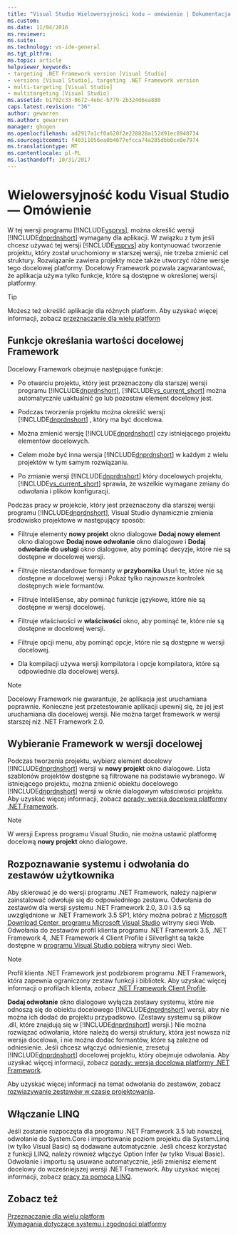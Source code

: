 ```yaml
---
title: "Visual Studio Wielowersyjności kodu — omówienie | Dokumentacja firmy Microsoft"
ms.custom: 
ms.date: 11/04/2016
ms.reviewer: 
ms.suite: 
ms.technology: vs-ide-general
ms.tgt_pltfrm: 
ms.topic: article
helpviewer_keywords:
- targeting .NET Framework version [Visual Studio]
- versions [Visual Studio], targeting .NET Framework version
- multi-targeting [Visual Studio]
- multitargeting [Visual Studio]
ms.assetid: b1702c33-0672-4ebc-b779-2b324d6ea880
caps.latest.revision: "36"
author: gewarren
ms.author: gewarren
manager: ghogen
ms.openlocfilehash: ad2917a1cf0a620f2e228828a152d91ec8948734
ms.sourcegitcommit: f40311056ea0b4677efcca74a285dbb0ce0e7974
ms.translationtype: MT
ms.contentlocale: pl-PL
ms.lasthandoff: 10/31/2017
---
```

# <a name="visual-studio-multi-targeting-overview"></a>Wielowersyjność kodu Visual Studio ― Omówienie
W tej wersji programu [!INCLUDE[vsprvs](../code-quality/includes/vsprvs_md.md)], można określić wersji [!INCLUDE[dnprdnshort](../code-quality/includes/dnprdnshort_md.md)] wymagany dla aplikacji. W związku z tym jeśli chcesz używać tej wersji [!INCLUDE[vsprvs](../code-quality/includes/vsprvs_md.md)] aby kontynuować tworzenie projektu, który został uruchomiony w starszej wersji, nie trzeba zmienić cel struktury. Rozwiązanie zawiera projekty może także utworzyć różne wersje tego docelowej platformy. Docelowy Framework pozwala zagwarantować, że aplikacja używa tylko funkcje, które są dostępne w określonej wersji platformy.  
  
> [!TIP]
>  Możesz też określić aplikacje dla różnych platform. Aby uzyskać więcej informacji, zobacz [przeznaczanie dla wielu platform](../msbuild/msbuild-multitargeting-overview.md)  
  
## <a name="framework-targeting-features"></a>Funkcje określania wartości docelowej Framework  
 Docelowy Framework obejmuje następujące funkcje:  
  
-   Po otwarciu projektu, który jest przeznaczony dla starszej wersji programu [!INCLUDE[dnprdnshort](../code-quality/includes/dnprdnshort_md.md)], [!INCLUDE[vs_current_short](../code-quality/includes/vs_current_short_md.md)] można automatycznie uaktualnić go lub pozostaw element docelowy jest.  
  
-   Podczas tworzenia projektu można określić wersji [!INCLUDE[dnprdnshort](../code-quality/includes/dnprdnshort_md.md)] , który ma być docelowa.  
  
-   Można zmienić wersję [!INCLUDE[dnprdnshort](../code-quality/includes/dnprdnshort_md.md)] czy istniejącego projektu elementów docelowych.  
  
-   Celem może być inna wersja [!INCLUDE[dnprdnshort](../code-quality/includes/dnprdnshort_md.md)] w każdym z wielu projektów w tym samym rozwiązaniu.  
  
-   Po zmianie wersji [!INCLUDE[dnprdnshort](../code-quality/includes/dnprdnshort_md.md)] który docelowych projektu, [!INCLUDE[vs_current_short](../code-quality/includes/vs_current_short_md.md)] sprawia, że wszelkie wymagane zmiany do odwołania i plików konfiguracji.  
  
 Podczas pracy w projekcie, który jest przeznaczony dla starszej wersji programu [!INCLUDE[dnprdnshort](../code-quality/includes/dnprdnshort_md.md)], Visual Studio dynamicznie zmienia środowisko projektowe w następujący sposób:  
  
-   Filtruje elementy **nowy projekt** okno dialogowe **Dodaj nowy element** okno dialogowe **Dodaj nowe odwołanie** okno dialogowe i **Dodaj odwołanie do usługi** okno dialogowe, aby pominąć decyzje, które nie są dostępne w docelowej wersji.  
  
-   Filtruje niestandardowe formanty w **przybornika** Usuń te, które nie są dostępne w docelowej wersji i Pokaż tylko najnowsze kontrolek dostępnych wiele formantów.  
  
-   Filtruje IntelliSense, aby pominąć funkcje językowe, które nie są dostępne w wersji docelowej.  
  
-   Filtruje właściwości w **właściwości** okno, aby pominąć te, które nie są dostępne w docelowej wersji.  
  
-   Filtruje opcji menu, aby pominąć opcje, które nie są dostępne w wersji docelowej.  
  
-   Dla kompilacji używa wersji kompilatora i opcje kompilatora, które są odpowiednie dla docelowej wersji.  
  
> [!NOTE]
>  Docelowy Framework nie gwarantuje, że aplikacja jest uruchamiana poprawnie. Konieczne jest przetestowanie aplikacji upewnij się, że jej jest uruchamiana dla docelowej wersji. Nie można target framework w wersji starszej niż .NET Framework 2.0.  
  
## <a name="selecting-a-target-framework-version"></a>Wybieranie Framework w wersji docelowej  
 Podczas tworzenia projektu, wybierz element docelowy [!INCLUDE[dnprdnshort](../code-quality/includes/dnprdnshort_md.md)] wersji w **nowy projekt** okno dialogowe. Lista szablonów projektów dostępne są filtrowane na podstawie wybranego. W istniejącego projektu, można zmienić obiektu docelowego [!INCLUDE[dnprdnshort](../code-quality/includes/dnprdnshort_md.md)] wersji w oknie dialogowym właściwości projektu. Aby uzyskać więcej informacji, zobacz [porady: wersja docelowa platformy .NET Framework](../ide/how-to-target-a-version-of-the-dotnet-framework.md).  
  
> [!NOTE]
>  W wersji Express programu Visual Studio, nie można ustawić platformę docelową **nowy projekt** okno dialogowe.  
  
## <a name="resolving-system-and-user-assembly-references"></a>Rozpoznawanie systemu i odwołania do zestawów użytkownika  
 Aby skierować je do wersji programu .NET Framework, należy najpierw zainstalować odwołuje się do odpowiedniego zestawu. Odwołania do zestawów dla wersji systemu .NET Framework 2.0, 3.0 i 3.5 są uwzględnione w .NET Framework 3.5 SP1, który można pobrać z [Microsoft Download Center, programu Microsoft Visual Studio](http://go.microsoft.com/fwlink/?LinkId=227602) witryny sieci Web. Odwołania do zestawów profil klienta programu .NET Framework 3.5, .NET Framework 4, .NET Framework 4 Client Profile i Silverlight są także dostępne w [programu Visual Studio pobiera](http://go.microsoft.com/fwlink/?LinkId=179687) witryny sieci Web.  
  
> [!NOTE]
>  Profil klienta .NET Framework jest podzbiorem programu .NET Framework, która zapewnia ograniczony zestaw funkcji i bibliotek. Aby uzyskać więcej informacji o profilach klienta, zobacz [.NET Framework Client Profile](/dotnet/framework/deployment/client-profile).  
  
 **Dodaj odwołanie** okno dialogowe wyłącza zestawy systemu, które nie odnoszą się do obiektu docelowego [!INCLUDE[dnprdnshort](../code-quality/includes/dnprdnshort_md.md)] wersji, aby nie można ich dodać do projektu przypadkowo. (Zestawy systemu są plików .dll, które znajdują się w [!INCLUDE[dnprdnshort](../code-quality/includes/dnprdnshort_md.md)] wersji.) Nie można rozwiązać odwołania, które należą do wersji struktury, która jest nowsza niż wersja docelowa, i nie można dodać formantów, które są zależne od odniesienie. Jeśli chcesz włączyć odniesienie, zresetuj [!INCLUDE[dnprdnshort](../code-quality/includes/dnprdnshort_md.md)] docelowej projektu, który obejmuje odwołania.  Aby uzyskać więcej informacji, zobacz [porady: wersja docelowa platformy .NET Framework](../ide/how-to-target-a-version-of-the-dotnet-framework.md).  
  
 Aby uzyskać więcej informacji na temat odwołania do zestawów, zobacz [rozwiązywanie zestawów w czasie projektowania](../msbuild/resolving-assemblies-at-design-time.md).  
  
## <a name="enabling-linq"></a>Włączanie LINQ  
 Jeśli zostanie rozpoczęta dla programu .NET Framework 3.5 lub nowszej, odwołanie do System.Core i importowanie poziom projektu dla System.Linq (w tylko Visual Basic) są dodawane automatycznie. Jeśli chcesz korzystać z funkcji LINQ, należy również włączyć Option Infer (w tylko Visual Basic). Odwołanie i importu są usuwane automatycznie, jeśli zmienisz element docelowy do wcześniejszej wersji .NET Framework. Aby uzyskać więcej informacji, zobacz [pracy za pomocą LINQ](/dotnet/csharp/tutorials/working-with-linq).  
  
## <a name="see-also"></a>Zobacz też  
 [Przeznaczanie dla wielu platform](../msbuild/msbuild-multitargeting-overview.md)   
 [Wymagania dotyczące systemu i zgodności platformy](http://www.microsoft.com/visualstudio/eng/products/compatibility)